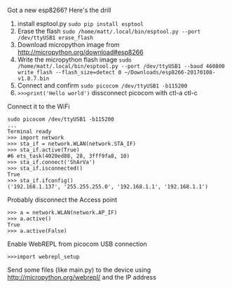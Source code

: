 Got a new esp8266? Here's the drill
1. install esptool.py `sudo pip install esptool`
2. Erase the flash `sudo /home/matt/.local/bin/esptool.py --port /dev/ttyUSB1 erase_flash`
3. Download micropython image from http://micropython.org/download#esp8266
4. Write the micropython flash image `sudo /home/matt/.local/bin/esptool.py --port /dev/ttyUSB1 --baud 460800 write_flash --flash_size=detect 0 ~/Downloads/esp8266-20170108-v1.8.7.bin`
5. Connect and confirm `sudo picocom /dev/ttyUSB1 -b115200`
6. `>>>print('Hello world')` dissconnect picocom with ctl-a ctl-c

Connect it to the WiFi
```
sudo picocom /dev/ttyUSB1 -b115200
...
Terminal ready
>>> import network
>>> sta_if = network.WLAN(network.STA_IF)
>>> sta_if.active(True)
#6 ets_task(4020ed88, 28, 3fff9fa8, 10)
>>> sta_if.connect('ShArVa')
>>> sta_if.isconnected()
True
>>> sta_if.ifconfig()
('192.168.1.137', '255.255.255.0', '192.168.1.1', '192.168.1.1')
```
Probably disconnect the Access point
```
>>> a = network.WLAN(network.AP_IF)
>>> a.active()
True
>>> a.active(False)
```

Enable WebREPL from picocom USB connection
```
>>>import webrepl_setup
```

Send some files (like main.py) to the device using http://micropython.org/webrepl/ and the IP address
